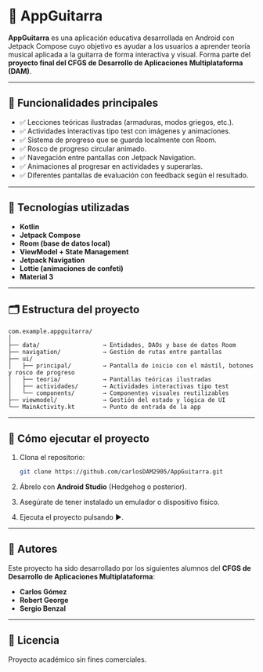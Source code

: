 # 🎸 AppGuitarra

**AppGuitarra** es una aplicación educativa desarrollada en Android con Jetpack Compose cuyo objetivo es ayudar a los usuarios a aprender teoría musical aplicada a la guitarra de forma interactiva y visual. Forma parte del **proyecto final del CFGS de Desarrollo de Aplicaciones Multiplataforma (DAM)**.

---

## 📱 Funcionalidades principales

- ✅ Lecciones teóricas ilustradas (armaduras, modos griegos, etc.).
- ✅ Actividades interactivas tipo test con imágenes y animaciones.
- ✅ Sistema de progreso que se guarda localmente con Room.
- ✅ Rosco de progreso circular animado.
- ✅ Navegación entre pantallas con Jetpack Navigation.
- ✅ Animaciones al progresar en actividades y superarlas.
- ✅ Diferentes pantallas de evaluación con feedback según el resultado.

---

## 🧱 Tecnologías utilizadas

- **Kotlin**
- **Jetpack Compose**
- **Room (base de datos local)**
- **ViewModel + State Management**
- **Jetpack Navigation**
- **Lottie (animaciones de confeti)**
- **Material 3**

---

## 🗂 Estructura del proyecto

```
com.example.appguitarra/
│
├── data/                  → Entidades, DAOs y base de datos Room
├── navigation/            → Gestión de rutas entre pantallas
├── ui/                    
│   ├── principal/         → Pantalla de inicio con el mástil, botones y rosco de progreso
│   ├── teoria/            → Pantallas teóricas ilustradas
│   ├── actividades/       → Actividades interactivas tipo test
│   └── components/        → Componentes visuales reutilizables
├── viewmodel/             → Gestión del estado y lógica de UI
└── MainActivity.kt        → Punto de entrada de la app
```

---

## 🧪 Cómo ejecutar el proyecto

1. Clona el repositorio:

   ```bash
   git clone https://github.com/carlosDAM2905/AppGuitarra.git
   ```

2. Ábrelo con **Android Studio** (Hedgehog o posterior).

3. Asegúrate de tener instalado un emulador o dispositivo físico.

4. Ejecuta el proyecto pulsando ▶️.

---



## 👥 Autores

Este proyecto ha sido desarrollado por los siguientes alumnos del **CFGS de Desarrollo de Aplicaciones Multiplataforma**:

- **Carlos Gómez**
- **Robert George**
- **Sergio Benzal**

---

## 📄 Licencia

Proyecto académico sin fines comerciales.
